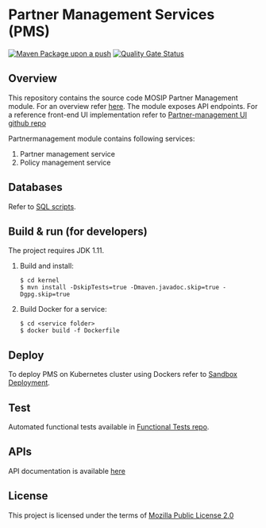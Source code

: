 # Partner Management Services (PMS)
[![Maven Package upon a push](https://github.com/mosip/partner-management-services/actions/workflows/push_trigger.yml/badge.svg?branch=develop)](https://github.com/mosip/partner-management-services/actions/workflows/push_trigger.yml)
[![Quality Gate Status](https://sonarcloud.io/api/project_badges/measure?branch=develop&project=mosip_partner-management-services&metric=alert_status)](https://sonarcloud.io/dashboard?branch=develop&id=mosip_partner-management-services)

## Overview
This repository contains the source code MOSIP Partner Management module. For an overview refer [here](https://docs.mosip.io/1.2.0/modules/partner-management-services).  The module exposes API endpoints. For a reference front-end UI implementation refer to [Partner-management UI github repo](https://github.com/mosip/partner-management-portal/)

Partnermanagement module contains following services:
1. Partner management service
2. Policy management service

## Databases
Refer to [SQL scripts](db_scripts).

## Build & run (for developers)
The project requires JDK 1.11. 
1. Build and install:
    ```
    $ cd kernel
    $ mvn install -DskipTests=true -Dmaven.javadoc.skip=true -Dgpg.skip=true
    ```
1. Build Docker for a service:
    ```
    $ cd <service folder>
    $ docker build -f Dockerfile
    ```
## Deploy
To deploy PMS on Kubernetes cluster using Dockers refer to [Sandbox Deployment](https://docs.mosip.io/1.2.0/deployment/sandbox-deployment).


## Test
Automated functional tests available in [Functional Tests repo](https://github.com/mosip/mosip-functional-tests).

## APIs
API documentation is available [here](https://mosip.github.io/documentation/)

## License
This project is licensed under the terms of [Mozilla Public License 2.0](LICENSE)


